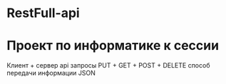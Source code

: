 # RestFull-api
# Проект по информатике к сессии
Клиент + сервер api
запросы PUT + GET + POST + DELETE
способ передачи информации JSON

